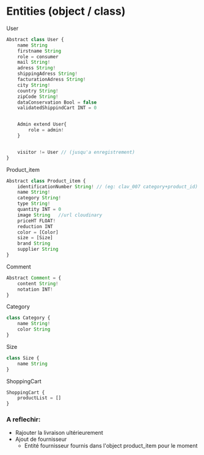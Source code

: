# Entities (object / class)
User
``` javascript
Abstract class User {
    name String
    firstname String
    role = consumer
    mail String!
    adress String!
    shippingAdress String!
    facturationAdress String!
    city String!
    country String!
    zipCode String!
    dataConservation Bool = false
    validatedShippindCart INT = 0


    Admin extend User{
        role = admin!
    }


    visitor != User // (jusqu'a enregistrement)
}
```
Product_item
```javascript
Abstract class Product_item {
    identificationNumber String! // (eg: clav_007 category+product_id)
    name String!
    category String!
    type String!
    quantity INT = 0
    image String   //url cloudinary
    priceHT FLOAT!
    reduction INT
    color = [Color]
    size = [Size]
    brand String
    supplier String
}
```
Comment
```javascript
Abstract Comment = {
    content String!
    notation INT!
}
```
Category
```javascript
class Category {
    name String!
    color String
}
```

Size
```javascript
class Size {
    name String
}
```
ShoppingCart
```javascript
ShoppingCart {
    productList = []
}
```

### A reflechir: 

- Rajouter la livraison ultérieurement
- Ajout de fournisseur
  - Entité fournisseur fournis dans l'object product_item pour le moment




